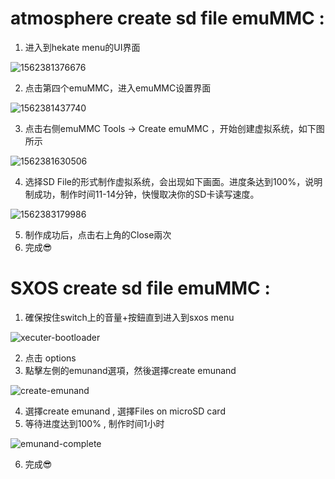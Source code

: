 # atmosphere create sd file emuMMC :
1. 进入到hekate menu的UI界面

![1562381376676](https://user-images.githubusercontent.com/64573431/109381757-26608300-7917-11eb-89b3-7292d420ad42.png)

2. 点击第四个emuMMC，进入emuMMC设置界面

![1562381437740](https://user-images.githubusercontent.com/64573431/109381785-4b54f600-7917-11eb-9639-799a566bdae5.png)

3. 点击右侧emuMMC Tools -> Create emuMMC ，开始创建虚拟系统，如下图所示

![1562381630506](https://user-images.githubusercontent.com/64573431/109381847-aa1a6f80-7917-11eb-8ec6-f56ad9da51bb.png)

4. 选择SD File的形式制作虚拟系统，会出现如下画面。进度条达到100%，说明制成功，制作时间11-14分钟，快慢取决你的SD卡读写速度。

![1562383179986](https://user-images.githubusercontent.com/64573431/109381862-c1595d00-7917-11eb-90c2-4c3f5199a51e.png)

5. 制作成功后，点击右上角的Close兩次
6. 完成😎

# SXOS create sd file emuMMC :
1. 確保按住switch上的音量+按鈕直到进入到sxos menu

![xecuter-bootloader](https://user-images.githubusercontent.com/64573431/109382168-c0292f80-7919-11eb-95b0-a29dbd58ace9.png)

2. 点击 options
3. 點擊左側的emunand選項，然後選擇create emunand

![create-emunand](https://user-images.githubusercontent.com/64573431/109382199-fb2b6300-7919-11eb-91ea-51de6214cebf.png)

4. 選擇create emunand , 選擇Files on microSD card
5. 等待进度达到100% , 制作时间1小时

![emunand-complete](https://user-images.githubusercontent.com/64573431/109382303-9de3e180-791a-11eb-8937-4640a74f85e8.png)

6. 完成😎
